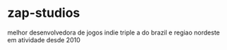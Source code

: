 # zap-studios
melhor desenvolvedora de jogos indie triple a do brazil e regiao nordeste em atividade desde 2010
